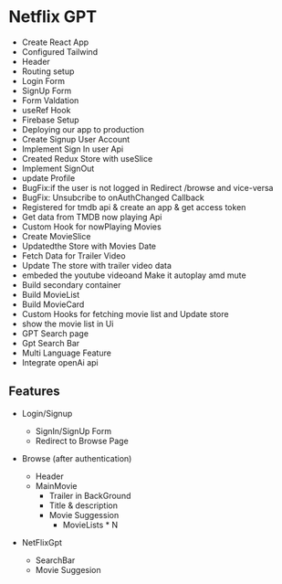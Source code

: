 # Netflix GPT

- Create React App
- Configured Tailwind
- Header
- Routing setup
- Login Form
- SignUp Form
- Form Valdation
- useRef Hook
- Firebase Setup
- Deploying our app to production
- Create Signup User Account
- Implement Sign In user Api
- Created Redux Store with useSlice
- Implement SignOut
- update Profile
- BugFix:if the user is not logged in Redirect /browse and vice-versa
- BugFix: Unsubcribe to onAuthChanged Callback
- Registered for tmdb api & create an app & get access token
- Get data from TMDB now playing Api
- Custom Hook for nowPlaying Movies
- Create MovieSlice
- Updatedthe Store with Movies Date
- Fetch Data for Trailer Video
- Update The store with trailer video data
- embeded the youtube videoand Make it autoplay amd mute
- Build secondary container
- Build MovieList
- Build MovieCard
- Custom Hooks for fetching movie list and Update store
- show the movie list in Ui
- GPT Search page
- Gpt Search Bar
- Multi Language Feature
- Integrate openAi api

## Features

- Login/Signup

  - SignIn/SignUp Form
  - Redirect to Browse Page

- Browse (after authentication)

  - Header
  - MainMovie
    - Trailer in BackGround
    - Title & description
    - Movie Suggession
      - MovieLists \* N

- NetFlixGpt
  - SearchBar
  - Movie Suggesion
